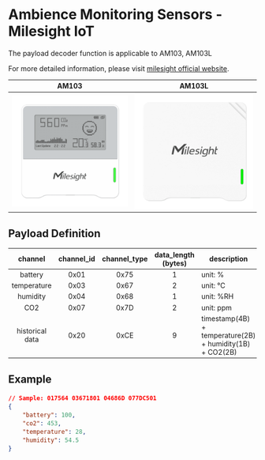 # Ambience Monitoring Sensors - Milesight IoT

The payload decoder function is applicable to AM103, AM103L

For more detailed information, please visit [milesight official website](https://www.milesight-iot.com).

|        AM103        |        AM103L         |
| :-----------------: | :-------------------: |
| ![AM103](AM103.png) | ![AM103L](AM103L.png) |

## Payload Definition

|     channel     | channel_id | channel_type | data_length (bytes) | description                                              |
| :-------------: | :--------: | :----------: | :-----------------: | -------------------------------------------------------- |
|     battery     |    0x01    |     0x75     |          1          | unit: %                                                  |
|   temperature   |    0x03    |     0x67     |          2          | unit: ℃                                                  |
|    humidity     |    0x04    |     0x68     |          1          | unit: %RH                                                |
|       CO2       |    0x07    |     0x7D     |          2          | unit: ppm                                                |
| historical data |    0x20    |     0xCE     |          9          | timestamp(4B) + temperature(2B) + humidity(1B) + CO2(2B) |

## Example

```json
// Sample: 017564 03671801 04686D 077DC501
{
    "battery": 100,
    "co2": 453,
    "temperature": 28,
    "humidity": 54.5
}
```
